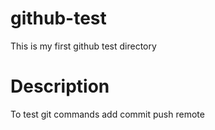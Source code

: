 # github-test
This is my first github test directory

# Description
To test git commands
    add
    commit
    push
    remote
